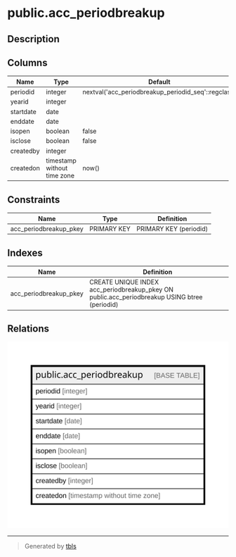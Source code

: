 # public.acc_periodbreakup

## Description

## Columns

| Name | Type | Default | Nullable | Children | Parents | Comment |
| ---- | ---- | ------- | -------- | -------- | ------- | ------- |
| periodid | integer | nextval('acc_periodbreakup_periodid_seq'::regclass) | false |  |  |  |
| yearid | integer |  | true |  |  |  |
| startdate | date |  | true |  |  |  |
| enddate | date |  | true |  |  |  |
| isopen | boolean | false | true |  |  |  |
| isclose | boolean | false | true |  |  |  |
| createdby | integer |  | true |  |  |  |
| createdon | timestamp without time zone | now() | true |  |  |  |

## Constraints

| Name | Type | Definition |
| ---- | ---- | ---------- |
| acc_periodbreakup_pkey | PRIMARY KEY | PRIMARY KEY (periodid) |

## Indexes

| Name | Definition |
| ---- | ---------- |
| acc_periodbreakup_pkey | CREATE UNIQUE INDEX acc_periodbreakup_pkey ON public.acc_periodbreakup USING btree (periodid) |

## Relations

![er](public.acc_periodbreakup.svg)

---

> Generated by [tbls](https://github.com/k1LoW/tbls)
